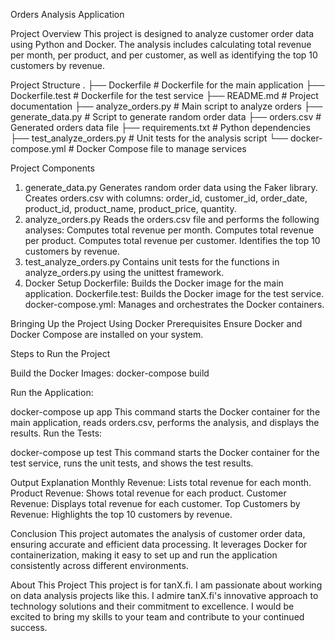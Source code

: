 Orders Analysis Application


Project Overview
This project is designed to analyze customer order data using Python and Docker. The analysis includes calculating total revenue per month, per product, and per customer, as well as identifying the top 10 customers by revenue.

Project Structure
.
├── Dockerfile              # Dockerfile for the main application
├── Dockerfile.test         # Dockerfile for the test service
├── README.md               # Project documentation
├── analyze_orders.py       # Main script to analyze orders
├── generate_data.py        # Script to generate random order data
├── orders.csv              # Generated orders data file
├── requirements.txt        # Python dependencies
├── test_analyze_orders.py  # Unit tests for the analysis script
└── docker-compose.yml      # Docker Compose file to manage services


Project Components
1. generate_data.py
Generates random order data using the Faker library.
Creates orders.csv with columns: order_id, customer_id, order_date, product_id, product_name, product_price, quantity.
2. analyze_orders.py
Reads the orders.csv file and performs the following analyses:
Computes total revenue per month.
Computes total revenue per product.
Computes total revenue per customer.
Identifies the top 10 customers by revenue.
3. test_analyze_orders.py
Contains unit tests for the functions in analyze_orders.py using the unittest framework.
4. Docker Setup
Dockerfile: Builds the Docker image for the main application.
Dockerfile.test: Builds the Docker image for the test service.
docker-compose.yml: Manages and orchestrates the Docker containers.


Bringing Up the Project Using Docker
Prerequisites
Ensure Docker and Docker Compose are installed on your system.

Steps to Run the Project

Build the Docker Images:
docker-compose build

Run the Application:

docker-compose up app
This command starts the Docker container for the main application, reads orders.csv, performs the analysis, and displays the results.
Run the Tests:

docker-compose up test
This command starts the Docker container for the test service, runs the unit tests, and shows the test results.

Output Explanation
Monthly Revenue: Lists total revenue for each month.
Product Revenue: Shows total revenue for each product.
Customer Revenue: Displays total revenue for each customer.
Top Customers by Revenue: Highlights the top 10 customers by revenue.

Conclusion
This project automates the analysis of customer order data, ensuring accurate and efficient data processing. It leverages Docker for containerization, making it easy to set up and run the application consistently across different environments.

About This Project
This project is for tanX.fi. I am passionate about working on data analysis projects like this. I admire tanX.fi's innovative approach to technology solutions and their commitment to excellence. I would be excited to bring my skills to your team and contribute to your continued success.